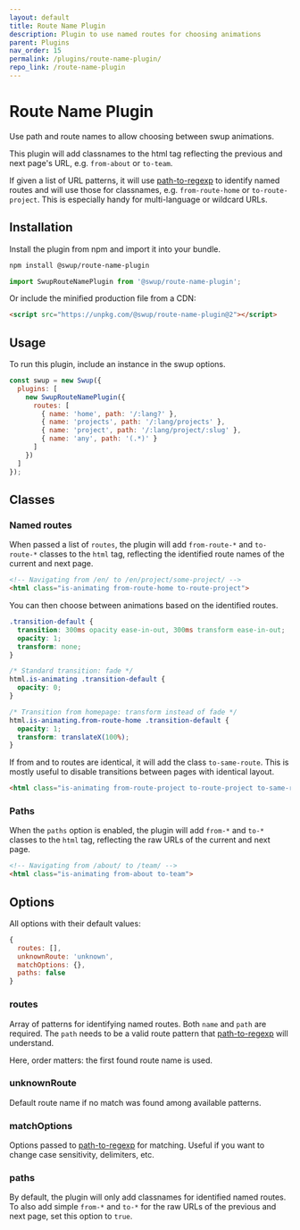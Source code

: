 ```yaml
---
layout: default
title: Route Name Plugin
description: Plugin to use named routes for choosing animations
parent: Plugins
nav_order: 15
permalink: /plugins/route-name-plugin/
repo_link: /route-name-plugin
---
```


# Route Name Plugin

Use path and route names to allow choosing between swup animations.

This plugin will add classnames to the html tag reflecting the previous and
next page's URL, e.g. `from-about` or `to-team`.

If given a list of URL patterns, it will use
[path-to-regexp](https://www.npmjs.com/package/path-to-regexp) to identify
named routes and will use those for classnames, e.g. `from-route-home` or
`to-route-project`. This is especially handy for multi-language or
wildcard URLs.

## Installation

Install the plugin from npm and import it into your bundle.

```bash
npm install @swup/route-name-plugin
```

```js
import SwupRouteNamePlugin from '@swup/route-name-plugin';
```

Or include the minified production file from a CDN:

```html
<script src="https://unpkg.com/@swup/route-name-plugin@2"></script>
```

## Usage

To run this plugin, include an instance in the swup options.

```javascript
const swup = new Swup({
  plugins: [
    new SwupRouteNamePlugin({
      routes: [
        { name: 'home', path: '/:lang?' },
        { name: 'projects', path: '/:lang/projects' },
        { name: 'project', path: '/:lang/project/:slug' },
        { name: 'any', path: '(.*)' }
      ]
    })
  ]
});
```

## Classes

### Named routes

When passed a list of `routes`, the plugin will add `from-route-*` and
`to-route-*` classes to the `html` tag, reflecting the identified route names
of the current and next page.

```html
<!-- Navigating from /en/ to /en/project/some-project/ -->
<html class="is-animating from-route-home to-route-project">
```

You can then choose between animations based on the identified routes.

```css
.transition-default {
  transition: 300ms opacity ease-in-out, 300ms transform ease-in-out;
  opacity: 1;
  transform: none;
}

/* Standard transition: fade */
html.is-animating .transition-default {
  opacity: 0;
}

/* Transition from homepage: transform instead of fade */
html.is-animating.from-route-home .transition-default {
  opacity: 1;
  transform: translateX(100%);
}
```

If from and to routes are identical, it will add the class `to-same-route`. This
is mostly useful to disable transitions between pages with identical layout.

```html
<html class="is-animating from-route-project to-route-project to-same-route">
```

### Paths

When the `paths` option is enabled, the plugin will add `from-*` and
`to-*` classes to the `html` tag, reflecting the raw URLs of the current and
next page.

```html
<!-- Navigating from /about/ to /team/ -->
<html class="is-animating from-about to-team">
```

## Options

All options with their default values:

```javascript
{
  routes: [],
  unknownRoute: 'unknown',
  matchOptions: {},
  paths: false
}
```

### routes

Array of patterns for identifying named routes. Both `name` and `path` are
required. The `path` needs to be a valid route pattern that
[path-to-regexp](https://www.npmjs.com/package/path-to-regexp) will understand.

Here, order matters: the first found route name is used.

### unknownRoute

Default route name if no match was found among available patterns.

### matchOptions

Options passed to [path-to-regexp](https://www.npmjs.com/package/path-to-regexp)
for matching. Useful if you want to change case sensitivity, delimiters, etc.

### paths

By default, the plugin will only add classnames for identified named routes.
To also add simple `from-*` and `to-*` for the raw URLs of the previous and
next page, set this option to `true`.
